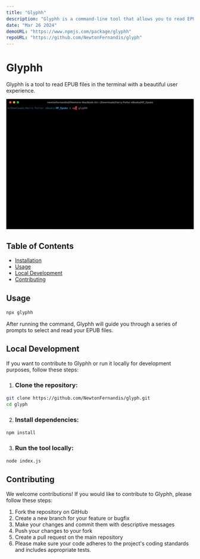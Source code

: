 ```yaml
---
title: "Glyphh"
description: "Glyphh is a command-line tool that allows you to read EPUB files directly in your terminal, providing a simple and beautiful user experience."
date: "Mar 26 2024"
demoURL: "https://www.npmjs.com/package/glyphh"
repoURL: "https://github.com/NewtonFernandis/glyph"
---
```


# Glyphh

Glyphh is a tool to read EPUB files in the terminal with a beautiful user experience.

![Demo of Glyphh](../../../assets/glyph.gif)

## Table of Contents

- [Installation](#installation)
- [Usage](#usage)
- [Local Development](#local-development)
- [Contributing](#contributing)

## Usage

```sh
npx glyphh
```

After running the command, Glyphh will guide you through a series of prompts to select and read your EPUB files.

## Local Development

If you want to contribute to Glyphh or run it locally for development purposes, follow these steps:

1. ### Clone the repository:

```sh
git clone https://github.com/NewtonFernandis/glyph.git
cd glyph
```

2. ### Install dependencies:

```sh
npm install
```

3. ### Run the tool locally:

```sh
node index.js
```

## Contributing

We welcome contributions! If you would like to contribute to Glyphh, please follow these steps:

1. Fork the repository on GitHub
2. Create a new branch for your feature or bugfix
3. Make your changes and commit them with descriptive messages
4. Push your changes to your fork
5. Create a pull request on the main repository
6. Please make sure your code adheres to the project's coding standards and includes appropriate tests.
